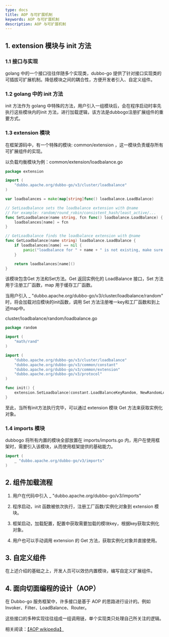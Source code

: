 ```yaml
---
type: docs
title: AOP 与可扩展机制
keywords: AOP 与可扩展机制
description: AOP 与可扩展机制
---
```


## 1. extension 模块与 init 方法

### 1.1 接口与实现

golang 中的一个接口往往伴随多个实现类，dubbo-go 提供了针对接口实现类的可插拔可扩展机制。降低模块之间的耦合性，方便开发者引入、自定义组件。

### 1.2 golang 中的 init 方法

init 方法作为 golang 中特殊的方法，用户引入一组模块后，会在程序启动时率先执行这些模块内的init 方法，进行加载逻辑，该方法是dubbogo注册扩展组件的重要方式。

### 1.3 extension 模块

在框架源码中，有一个特殊的模块: common/extension ，这一模块负责缓存所有可扩展组件的实现。

以负载均衡模块为例：common/extension/loadbalance.go 

```go
package extension

import (
	"dubbo.apache.org/dubbo-go/v3/cluster/loadbalance"
)

var loadbalances = make(map[string]func() loadbalance.LoadBalance)

// SetLoadbalance sets the loadbalance extension with @name
// For example: random/round_robin/consistent_hash/least_active/...
func SetLoadbalance(name string, fcn func() loadbalance.LoadBalance) {
	loadbalances[name] = fcn
}

// GetLoadbalance finds the loadbalance extension with @name
func GetLoadbalance(name string) loadbalance.LoadBalance {
	if loadbalances[name] == nil {
		panic("loadbalance for " + name + " is not existing, make sure you have import the package.")
	}

	return loadbalances[name]()
}
```

该模块包含Get 方法和Set方法。Get 返回实例化的 LoadBalance 接口，Set 方法用于注册工厂函数，map 用于缓存工厂函数。

当用户引入 _ "dubbo.apache.org/dubbo-go/v3/cluster/loadbalance/random" 时，将会加载对应模块的init函数，调用 Set 方法注册唯一key和工厂函数和到上述map中。

cluster/loadbalance/random/loadbalance.go

```go
package random

import (
	"math/rand"
)

import (
	"dubbo.apache.org/dubbo-go/v3/cluster/loadbalance"
	"dubbo.apache.org/dubbo-go/v3/common/constant"
	"dubbo.apache.org/dubbo-go/v3/common/extension"
	"dubbo.apache.org/dubbo-go/v3/protocol"
)

func init() {
	extension.SetLoadbalance(constant.LoadBalanceKeyRandom, NewRandomLoadBalance)
}
```

至此，当所有init方法执行完毕，可以通过 extension 模块 Get 方法来获取实例化对象。

### 1.4 imports 模块

dubbogo 将所有内置的模块全部放置在 imports/imports.go 内，用户在使用框架时，需要引入该模块，从而使用框架提供的基础能力。

```go
import (
	_ "dubbo.apache.org/dubbo-go/v3/imports"
)
```

## 2. 组件加载流程

1. 用户在代码中引入 _ "dubbo.apache.org/dubbo-go/v3/imports"

2. 程序启动，init 函数被依次执行，注册工厂函数/实例化对象到 extension 模块。

3. 框架启动，加载配置，配置中获取需要加载的模块key，根据key获取实例化对象。

4. 用户也可以手动调用 extension 的 Get 方法，获取实例化对象并直接使用。

## 3. 自定义组件

在上述介绍的基础之上，开发人员可以效仿内置模块，编写自定义扩展组件。


## 4. 面向切面编程的设计（AOP）

在 Dubbo-go 服务框架中，许多接口是基于 AOP 的思路进行设计的。例如 Invoker、Filter、LoadBalance、Router。

这些接口的多种实现往往组成一组调用链，单个实现类只处理自己所关注的逻辑。

相关阅读：[【AOP wikipedia】](https://en.wikipedia.org/wiki/Aspect-oriented_programming)
